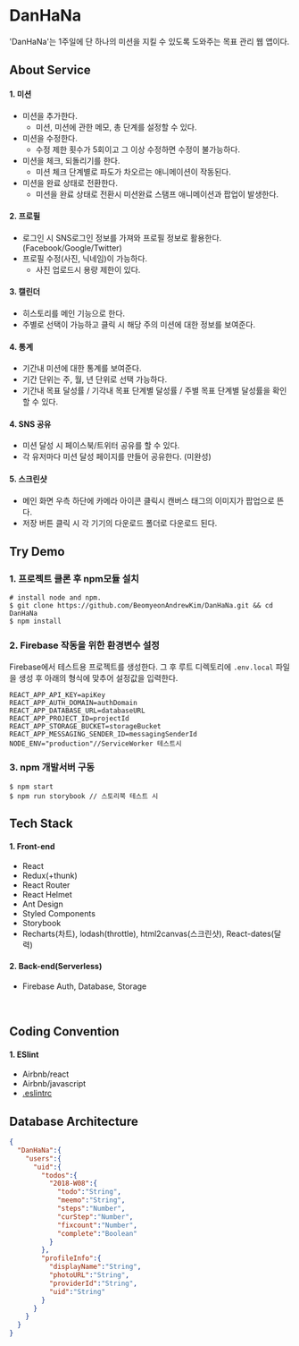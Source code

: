 # DanHaNa

 'DanHaNa'는 1주일에 단 하나의 미션을 지킬 수 있도록 도와주는 목표 관리 웹 앱이다. 

## About Service

#### 1. 미션

- 미션을 추가한다. 
  - 미션, 미션에 관한 메모, 총 단계를 설정할 수 있다.
- 미션을 수정한다.
  -  수정 제한 횟수가 5회이고 그 이상 수정하면 수정이 불가능하다.
- 미션을 체크, 되돌리기를 한다.
  - 미션 체크 단계별로 파도가 차오르는 애니메이션이 작동된다.
- 미션을 완료 상태로 전환한다.
  - 미션을 완료 상태로 전환시 미션완료 스탬프 애니메이션과 팝업이 발생한다.

#### 2. 프로필

- 로그인 시 SNS로그인 정보를 가져와 프로필 정보로 활용한다.(Facebook/Google/Twitter)
- 프로필 수정(사진, 닉네임)이 가능하다.
  - 사진 업로드시 용량 제한이 있다.

#### 3. 캘린더

- 히스토리를 메인 기능으로 한다.
- 주별로 선택이 가능하고 클릭 시 해당 주의 미션에 대한 정보를 보여준다.

#### 4. 통계

- 기간내 미션에 대한 통계를 보여준다.
- 기간 단위는 주, 월, 년 단위로 선택 가능하다.
- 기간내 목표 달성률 / 기각내 목표 단계별 달성률 / 주별 목표 단계별 달성률을 확인할 수 있다.

#### 4. SNS 공유

- 미션 달성 시 페이스북/트위터 공유를 할 수 있다.
- 각 유저마다 미션 달성 페이지를 만들어 공유한다. (미완성)

#### 5. 스크린샷 

- 메인 화면 우측 하단에 카메라 아이콘 클릭시 캔버스 태그의 이미지가 팝업으로 뜬다.
- 저장 버튼 클릭 시 각 기기의 다운로드 폴더로 다운로드 된다.

## Try Demo

### 1. 프로젝트 클론 후 npm모듈 설치

```shell
# install node and npm.
$ git clone https://github.com/BeomyeonAndrewKim/DanHaNa.git && cd DanHaNa
$ npm install
```

### 2. Firebase 작동을 위한 환경변수 설정

Firebase에서 테스트용 프로젝트를 생성한다. 그 후 루트 디렉토리에 ```.env.local``` 파일을 생성 후 아래의 형식에 맞추어 설정값을 입력한다.

```
REACT_APP_API_KEY=apiKey
REACT_APP_AUTH_DOMAIN=authDomain
REACT_APP_DATABASE_URL=databaseURL
REACT_APP_PROJECT_ID=projectId
REACT_APP_STORAGE_BUCKET=storageBucket
REACT_APP_MESSAGING_SENDER_ID=messagingSenderId
NODE_ENV="production"//ServiceWorker 테스트시 
```

### 3. npm 개발서버 구동

```shell
$ npm start
$ npm run storybook // 스토리북 테스트 시 
```

## Tech Stack

#### 1. Front-end

- React
- Redux(+thunk)
- React Router
- React Helmet
- Ant Design
- Styled Components
- Storybook
- Recharts(차트), lodash(throttle), html2canvas(스크린샷), React-dates(달력)


#### 2. Back-end(Serverless)

- Firebase Auth, Database, Storage

  ​

## Coding Convention

#### 1. ESlint

- Airbnb/react
- Airbnb/javascript
- [.eslintrc](https://github.com/BeomyeonAndrewKim/DanHaNa/blob/master/.eslintrc)

## Database Architecture

```json
{
  "DanHaNa":{
    "users":{
      "uid":{
        "todos":{
          "2018-W08":{
            "todo":"String",
            "meemo":"String",
            "steps":"Number",
            "curStep":"Number",
            "fixcount":"Number",
            "complete":"Boolean"           
          }
        }, 
        "profileInfo":{
          "displayName":"String",
          "photoURL":"String",
          "providerId":"String",
          "uid":"String"
        }
      }
    }
  }
}
```